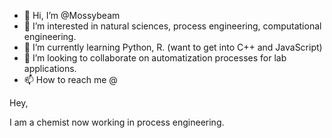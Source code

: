 - 👋 Hi, I’m @Mossybeam
- 👀 I’m interested in natural sciences, process engineering, computational engineering.
- 🌱 I’m currently learning Python, R. (want to get into C++ and JavaScript)
- 💞️ I’m looking to collaborate on automatization processes for lab applications.
- 📫 How to reach me @

<!---
Mossybeam/Mossybeam is a ✨ special ✨ repository because its `README.md` (this file) appears on your GitHub profile.
You can click the Preview link to take a look at your changes.
--->
Hey,

I am a chemist now working in process engineering.
